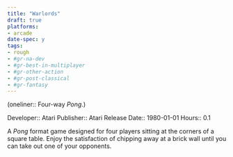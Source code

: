 ```yaml
---
title: "Warlords"
draft: true
platforms:
- arcade
date-spec: y
tags:
- rough
- #gr-na-dev 
- #gr-best-in-multiplayer 
- #gr-other-action
- #gr-post-classical 
- #gr-fantasy 
---
```


(oneliner:: Four-way *Pong*.)

Developer:: Atari
Publisher:: Atari
Release Date:: 1980-01-01
Hours:: 0.1

A *Pong* format game designed for four players sitting at the corners of a square table. Enjoy the satisfaction of chipping away at a brick wall until you can take out one of your opponents.